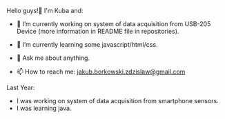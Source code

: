 Hello guys!👋 I'm Kuba and:

- 🔭 I’m currently working on system of data acquisition from USB-205 Device (more information in README file in repositories).
- 🌱 I’m currently learning some javascript/html/css.


- 💬 Ask me about anything.
- 📫 How to reach me: jakub.borkowski.zdzislaw@gmail.com

Last Year:
- I was working on system of data acquisition from smartphone sensors.
- I was learning java.

